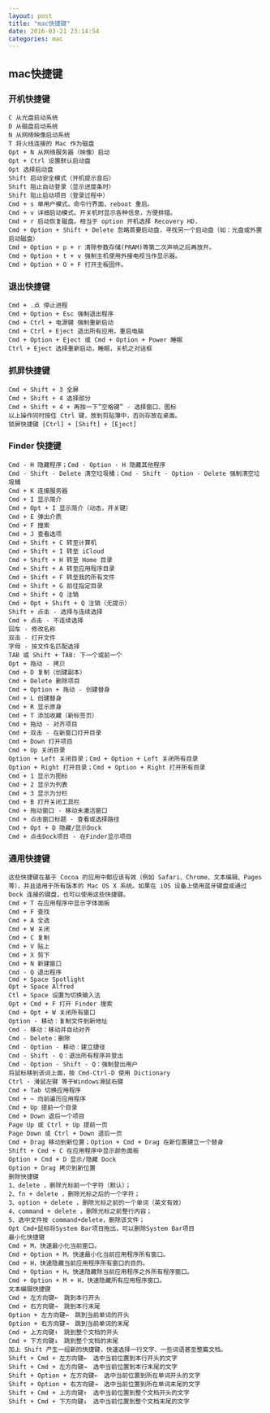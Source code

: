 ```yaml
---
layout: post
title: "mac快捷键"
date: 2016-03-21 23:14:54
categories: mac
---
```


## mac快捷键

### 开机快捷键

	C 从光盘启动系统
	D 从磁盘启动系统
	N 从网络映像启动系统
	T 将火线连接的 Mac 作为磁盘
	Opt + N 从网络服务器（映像）启动
	Opt + Ctrl 设置默认启动盘
	Opt 选择启动盘
	Shift 启动安全模式（开机提示音后）
	Shift 阻止自动登录（显示进度条时）
	Shift 阻止启动项目（登录过程中）
	Cmd + s 单用户模式。命令行界面，reboot 重启。
	Cmd + v 详细启动模式。开关机时显示各种信息，方便排错。
	Cmd + r 启动恢复磁盘。相当于 option 开机选择 Recovery HD.
	Cmd + Option + Shift + Delete 忽略首要启动盘，寻找另一个启动盘（如：光盘或外置启动磁盘）
	Cmd + Option + p + r 清除参数存储(PRAM)等第二次声响之后再放开。
	Cmd + Option + t + v 强制主机使用外接电视当作显示器。
	Cmd + Option + O + F 打开主板固件。

### 退出快捷键

	Cmd + .点 停止进程
	Cmd + Option + Esc 强制退出程序
	Cmd + Ctrl + 电源键 强制重新启动
	Cmd + Ctrl + Eject 退出所有应用，重启电脑
	Cmd + Option + Eject 或 Cmd + Option + Power 睡眠
	Ctrl + Eject 选择重新启动，睡眠，关机之对话框

### 抓屏快捷键

	Cmd + Shift + 3 全屏
	Cmd + Shift + 4 选择部分
	Cmd + Shift + 4 + 再按一下”空格键” - 选择窗口、图标
	以上操作同时按住 Ctrl 键，放到剪贴簿中，否则存放在桌面。
	锁屏快捷键 [Ctrl] + [Shift] + [Eject]

### Finder 快捷键

	Cmd - H 隐藏程序；Cmd - Option - H 隐藏其他程序
	Cmd - Shift - Delete 清空垃圾桶；Cmd - Shift - Option - Delete 强制清空垃圾桶
	Cmd + K 连接服务器
	Cmd + I 显示简介
	Cmd + Opt + I 显示简介（动态，开关键）
	Cmd + E 弹出介质
	Cmd + F 搜索
	Cmd + J 查看选项
	Cmd + Shift + C 转至计算机
	Cmd + Shift + I 转至 iCloud
	Cmd + Shift + H 转至 Home 目录
	Cmd + Shift + A 转至应用程序目录
	Cmd + Shift + F 转至我的所有文件
	Cmd + Shift + G 前往指定目录
	Cmd + Shift + Q 注销
	Cmd + Opt + Shift + Q 注销（无提示）
	Shift + 点击 - 选择与连续选择
	Cmd + 点击 - 不连续选择
	回车 - 修改名称
	双击 - 打开文件
	字母 - 按文件名匹配选择
	TAB 或 Shift + TAB: 下一个或前一个
	Opt + 拖动 - 拷贝
	Cmd + D 复制（创建副本）
	Cmd + Delete 删除项目
	Cmd + Option + 拖动 - 创建替身
	Cmd + L 创建替身
	Cmd + R 显示原身
	Cmd + T 添加收藏（新标签页）
	Cmd + 拖动 - 对齐项目
	Cmd + 双击 - 在新窗口打开目录
	Cmd + Down 打开项目
	Cmd + Up 关闭目录
	Option + Left 关闭目录；Cmd + Option + Left 关闭所有目录
	Option + Right 打开目录；Cmd + Option + Right 打开所有目录
	Cmd + 1 显示为图标
	Cmd + 2 显示为列表
	Cmd + 3 显示为分栏
	Cmd + B 打开关闭工具栏
	Cmd + 拖动窗口 - 移动未激活窗口
	Cmd + 点击窗口标题 - 查看或选择路径
	Cmd + Opt + D 隐藏/显示Dock
	Cmd + 点击Dock项目 - 在Finder显示项目

### 通用快捷键

	这些快捷键在基于 Cocoa 的应用中都应该有效（例如 Safari、Chrome、文本编辑、Pages 等），并且适用于所有版本的 Mac OS X 系统。如果在 iOS 设备上使用蓝牙键盘或通过 Dock 连接的键盘，也可以使用这些快捷键。
	Cmd + T 在应用程序中显示字体面板
	Cmd + F 查找
	Cmd + A 全选
	Cmd + W 关闭
	Cmd + C 复制
	Cmd + V 贴上
	Cmd + X 剪下
	Cmd + N 新建窗口
	Cmd - Q 退出程序
	Cmd + Space Spotlight
	Opt + Space Alfred
	Ctl + Space 设置为切换输入法
	Opt + Cmd + F 打开 Finder 搜索
	Cmd + Opt + W 关闭所有窗口
	Option - 移动：复制文件到新地址
	Cmd - 移动：移动并自动对齐
	Cmd - Delete：删除
	Cmd - Option - 移动：建立捷径
	Cmd - Shift - Q：退出所有程序并登出
	Cmd - Option - Shift - Q：强制登出用户
	将鼠标移到该词上面，按 Cmd-Ctrl-D 使用 Dictionary
	Ctrl - 滑鼠左键 等于Windows滑鼠右键
	Cmd + Tab 切换应用程序
	Cmd + ~ 向前遍历应用程序
	Cmd + Up 提前一个目录
	Cmd + Down 退后一个项目
	Page Up 或 Ctrl + Up 提前一页
	Page Down 或 Ctrl + Down 退后一页
	Cmd + Drag 移动到新位置；Option + Cmd + Drag 在新位置建立一个替身
	Shift + Cmd + C 在应用程序中显示颜色面板
	Option + Cmd + D 显示/隐藏 Dock
	Option + Drag 拷贝到新位置
	删除快捷键
	1、delete ，删除光标前一个字符（默认）；
	2、fn + delete ，删除光标之后的一个字符；
	3、option + delete ，删除光标之前的一个单词（英文有效）
	4、command + delete ，删除光标之前整行内容；
	5、选中文件按 command+delete，删除该文件；
	Opt Cmd+鼠标将System Bar项目拖出，可以删除System Bar项目
	最小化快捷键
	Cmd + M，快速最小化当前窗口。
	Cmd + Option + M，快速最小化当前应用程序所有窗口。
	Cmd + H，快速隐藏当前应用程序所有窗口的目的。
	Cmd + Option + H，快速隐藏除当前应用程序之外所有程序窗口。
	Cmd + Option + M + H，快速隐藏所有应用程序窗口。
	文本编辑快捷键
	Cmd + 左方向键←　跳到本行开头
	Cmd + 右方向键→　跳到本行末尾
	Option + 左方向键←　跳到当前单词的开头
	Option + 右方向键→　跳到当前单词的末尾
	Cmd + 上方向键↑　跳到整个文档的开头
	Cmd + 下方向键↓　跳到整个文档的末尾
	加上 Shift 产生一组新的快捷键，快速选择一行文字、一些词语甚至整篇文档。
	Shift + Cmd + 左方向键←　选中当前位置到本行开头的文字
	Shift + Cmd + 左方向键→　选中当前位置到本行末尾的文字
	Shift + Option + 左方向键←　选中当前位置到所在单词开头的文字
	Shift + Option + 右方向键→　选中当前位置到所在单词末尾的文字
	Shift + Cmd + 上方向键↑　选中当前位置到整个文档开头的文字
	Shift + Cmd + 下方向键↓　选中当前位置到整个文档末尾的文字
